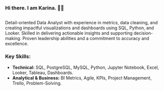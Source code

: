 ### Hi there. I am Karina. :woman_technologist: 
##
Detail-oriented Data Analyst with experience in metrics, data cleaning, and creating impactful visualizations and dashboards using SQL, Python, and Looker. Skilled in delivering actionable insights and supporting decision-making. Proven leadership abilities and a commitment to accuracy and excellence.

### Key Skills: 
- **Technical:** SQL, PostgreSQL, MySQL, Python, Jupyter Notebook, Excel, Looker, Tableau, Dashboards.
- **Analytical & Business:** BI Metrics, Agile, KPIs, Project Management, Trello, Problem-Solving.





